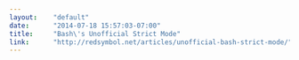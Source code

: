 ```yaml
---
layout:    "default"
date:      "2014-07-18 15:57:03-07:00"
title:     "Bash\'s Unofficial Strict Mode"
link:      "http://redsymbol.net/articles/unofficial-bash-strict-mode/"
---
```

